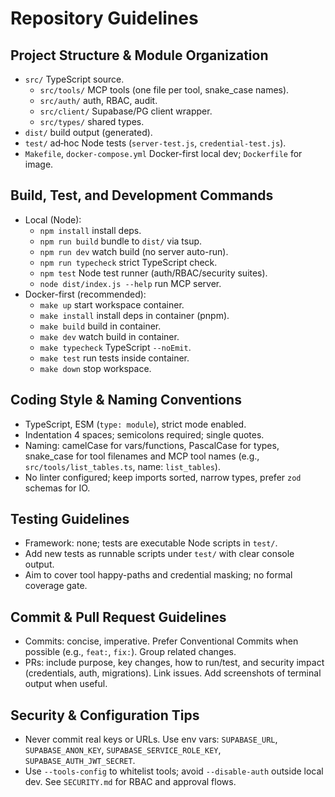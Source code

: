 # Repository Guidelines

## Project Structure & Module Organization
- `src/` TypeScript source.
  - `src/tools/` MCP tools (one file per tool, snake_case names).
  - `src/auth/` auth, RBAC, audit.
  - `src/client/` Supabase/PG client wrapper.
  - `src/types/` shared types.
- `dist/` build output (generated).
- `test/` ad‑hoc Node tests (`server-test.js`, `credential-test.js`).
- `Makefile`, `docker-compose.yml` Docker-first local dev; `Dockerfile` for image.

## Build, Test, and Development Commands
- Local (Node):
  - `npm install` install deps.
  - `npm run build` bundle to `dist/` via tsup.
  - `npm run dev` watch build (no server auto-run).
  - `npm run typecheck` strict TypeScript check.
  - `npm test` Node test runner (auth/RBAC/security suites).
  - `node dist/index.js --help` run MCP server.
- Docker-first (recommended):
  - `make up` start workspace container.
  - `make install` install deps in container (pnpm).
  - `make build` build in container.
  - `make dev` watch build in container.
  - `make typecheck` TypeScript `--noEmit`.
  - `make test` run tests inside container.
  - `make down` stop workspace.

## Coding Style & Naming Conventions
- TypeScript, ESM (`type: module`), strict mode enabled.
- Indentation 4 spaces; semicolons required; single quotes.
- Naming: camelCase for vars/functions, PascalCase for types, snake_case for tool filenames and MCP tool names (e.g., `src/tools/list_tables.ts`, name: `list_tables`).
- No linter configured; keep imports sorted, narrow types, prefer `zod` schemas for IO.

## Testing Guidelines
- Framework: none; tests are executable Node scripts in `test/`.
- Add new tests as runnable scripts under `test/` with clear console output.
- Aim to cover tool happy-paths and credential masking; no formal coverage gate.

## Commit & Pull Request Guidelines
- Commits: concise, imperative. Prefer Conventional Commits when possible (e.g., `feat:`, `fix:`). Group related changes.
- PRs: include purpose, key changes, how to run/test, and security impact (credentials, auth, migrations). Link issues. Add screenshots of terminal output when useful.

## Security & Configuration Tips
- Never commit real keys or URLs. Use env vars: `SUPABASE_URL`, `SUPABASE_ANON_KEY`, `SUPABASE_SERVICE_ROLE_KEY`, `SUPABASE_AUTH_JWT_SECRET`.
- Use `--tools-config` to whitelist tools; avoid `--disable-auth` outside local dev. See `SECURITY.md` for RBAC and approval flows.
